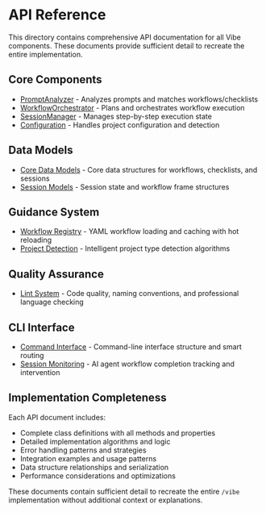 # API Reference

This directory contains comprehensive API documentation for all Vibe components. These documents provide sufficient detail to recreate the entire implementation.

## Core Components

- [PromptAnalyzer](prompt-analyzer.md) - Analyzes prompts and matches workflows/checklists
- [WorkflowOrchestrator](workflow-orchestrator.md) - Plans and orchestrates workflow execution
- [SessionManager](session-manager.md) - Manages step-by-step execution state
- [Configuration](configuration.md) - Handles project configuration and detection

## Data Models

- [Core Data Models](models.md) - Core data structures for workflows, checklists, and sessions
- [Session Models](session-models.md) - Session state and workflow frame structures

## Guidance System

- [Workflow Registry](workflow-registry.md) - YAML workflow loading and caching with hot reloading
- [Project Detection](project-detection.md) - Intelligent project type detection algorithms

## Quality Assurance

- [Lint System](lint.md) - Code quality, naming conventions, and professional language checking

## CLI Interface

- [Command Interface](cli.md) - Command-line interface structure and smart routing
- [Session Monitoring](session-monitoring.md) - AI agent workflow completion tracking and intervention

## Implementation Completeness

Each API document includes:

- Complete class definitions with all methods and properties
- Detailed implementation algorithms and logic
- Error handling patterns and strategies
- Integration examples and usage patterns
- Data structure relationships and serialization
- Performance considerations and optimizations

These documents contain sufficient detail to recreate the entire `/vibe` implementation without additional context or explanations.
